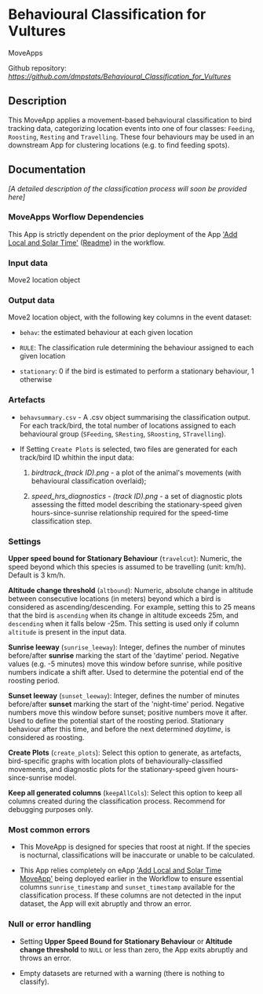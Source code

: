 # Behavioural Classification for Vultures

MoveApps

Github repository: *https://github.com/dmpstats/Behavioural_Classification_for_Vultures*

## Description

This MoveApp applies a movement-based behavioural classification to bird tracking data, categorizing location events into one of four classes: `Feeding`, `Roosting`, `Resting` and `Travelling`. These four behaviours may be used in an downstream App for clustering locations (e.g. to find feeding spots).

## Documentation

*[A detailed description of the classification process will soon be provided here]*


<!-- Behavioural classification is performed on GPS location data with the option to incorporate altitude data. The first stage of classification is based on speed, and predicts one of three behaviours:

-   Speed below the travelling threshold and timestamp within roosting hours: `Roosting`
-   Speed below the travelling threshold and timestamp outside of roosting hours: `Resting`
-   Speed above the travelling threshold: `Travelling`

Roosting hours are determined either by sunrise-sunset data generated previously by the **Add Local and Solar Time** MoveApp (using setting `Use Provided Sunrise Hours = TRUE`) or, alternatively, using the `Start/End of Roosting Hours` settings.

No `Feeding` behaviour is classified within this first stage of classification.

If altitude information is available, reclassification is performed. This requires the input data to contain a column named `altitude` - if not present, please use the [`Standardise Formats and Calculate Basic Statistics`](https://github.com/callumjclarke/Standardise_Formats_and_Calculate_Basic_Statistics.git) MoveApp to rename or create this column. Altitude reclassification is performed as follows:

-   A location that is initially assigned to `Resting` but whose altitude change to the next location is increasing is reclassified to `Travelling`
-   A location that is initially assigned to `Resting` but whose altitude change to the next location is decreasing is reclassified to `Travelling` *if* the next location involves further ascent or descent. Otherwise, it remains `Resting`

`Feeding` behaviour is exclusively classified based on runs of stationary behaviour. Locations within the highest 5th percentile of cumulative time spent stationary are reclassified as `Feeding`.

-->

<!-- ### Future plans -->

<!-- There are additional components to this application that will become available once additional MoveApps are created. -->

<!-- 1.  If non-location (accelerometer data) is available, the app will use this information to distinguish resting behaviour from feeding behaviour and re-classify resting accordingly. This will require the user to add an additional app to the workflow between the pre-processing (`Standardise Formats and Calculate Basic Statistics`) and this classification app.-->

<!-- 2.  Individual based behaviour will be used to ascertain if the behaviour at a given time of day is unusual. This is achieved by using a model for each individual based on speed and time of day to make predictions and locations within the lowest 5th percentile of predicted movement based on time of day will be reclassified as `Feeding`. An app will be published to create these individual models and the output object uploaded manually to the workflow to include it here. -->



### MoveApps Worflow Dependencies

This App is strictly dependent on the prior deployment of the App ['Add Local and Solar Time'](https://www.moveapps.org/apps/browser/43272925-cd24-466f-bcb9-844a09f1806b) ([Readme](https://github.com/movestore/Convert-Times)) in the workflow.



### Input data

Move2 location object


### Output data

Move2 location object, with the following key columns in the event dataset:

- `behav`: the estimated behaviour at each given location

- `RULE`: The classification rule determining the behaviour assigned to each given location

- `stationary`: 0 if the bird is estimated to perform a stationary behaviour, 1 otherwise



### Artefacts

-   `behavsummary.csv` - A .csv object summarising the classification output. For each track/bird, the total number of locations assigned to each behavioural group (`SFeeding`, `SResting`, `SRoosting`, `STravelling`).

- If Setting `Create Plots` is selected, two files are generated for each track/bird ID whithin the input data:

  1. *birdtrack_(track ID).png* - a plot of the animal's movements (with behavioural classification overlaid);
  
  2. *speed_hrs_diagnostics - (track ID).png* - a set of diagnostic plots assessing the fitted model describing the stationary-speed given hours-since-sunrise relationship required for the speed-time classification step.



### Settings

**Upper speed bound for Stationary Behaviour** (`travelcut`): Numeric, the speed beyond which this species is assumed to be travelling (unit: km/h). Default is 3 km/h.

**Altitude change threshold** (`altbound`): Numeric, absolute change in altitude between consecutive locations (in meters) beyond which a bird is considered as ascending/descending. For example, setting this to 25 means that the bird is `ascending` when its change in altitude exceeds 25m, and `descending` when it falls below -25m. This setting is used only if column `altitude` is present in the input data.

**Sunrise leeway** (`sunrise_leeway`): Integer, defines the number of minutes before/after **sunrise** marking the start of the 'daytime' period. Negative values (e.g. -5 minutes) move this window before sunrise, while positive numbers indicate a shift after. Used to determine the potential end of the roosting period.

**Sunset leeway** (`sunset_leeway`): Integer, defines the number of minutes before/after **sunset** marking the start of the 'night-time' period. Negative numbers move this window before sunset; positive numbers move it after. Used to define the potential start of the roosting period. Stationary behaviour after this time, and before the next determined *daytime*, is considered as roosting.

**Create Plots** (`create_plots`): Select this option to generate, as artefacts, bird-specific graphs with location plots of behaviourally-classified movements, and diagnostic plots for the stationary-speed given hours-since-sunrise model.

**Keep all generated columns** (`keepAllCols`): Select this option to keep all columns created during the classification process. Recommend for debugging purposes only.



<!-- #### Further Considerations
-->


### Most common errors

-   This MoveApp is designed for species that roost at night. If the species is nocturnal, classifications will be inaccurate or unable to be calculated.

-   This App relies completely on eApp ['Add Local and Solar Time MoveApp'](https://github.com/movestore/Convert-Times/tree/20a1370a9cc3668a2e2034eb49d4155038cb2182) being deployed earlier in the Workflow to ensure essential columns  `sunrise_timestamp` and `sunset_timestamp` available for the classification process. If these columns are not detected in the input dataset, the App will exit abruptly and throw an error.


### Null or error handling

- Setting **Upper Speed Bound for Stationary Behaviour** or **Altitude change threshold** to `NULL` or less than zero, the App exits abruptly and throws an error.

- Empty datasets are returned with a warning (there is nothing to classify).

<!-- -   If an individual has fewer than 10 associated locations within the input data, the second-stage classification is not performed. More data is required for accurate classification, and small datasets can cause inconsistencies during reclassification -->
